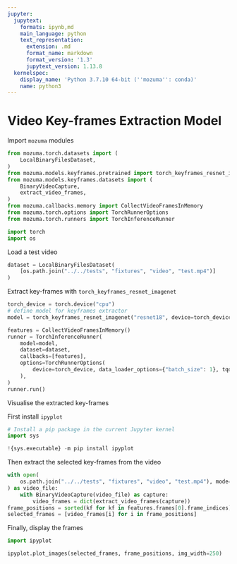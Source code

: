 ```yaml
---
jupyter:
  jupytext:
    formats: ipynb,md
    main_language: python
    text_representation:
      extension: .md
      format_name: markdown
      format_version: '1.3'
      jupytext_version: 1.13.8
  kernelspec:
    display_name: 'Python 3.7.10 64-bit (''mozuma'': conda)'
    name: python3
---
```


# Video Key-frames Extraction Model


Import `mozuma` modules

```python
from mozuma.torch.datasets import (
    LocalBinaryFilesDataset,
)
from mozuma.models.keyframes.pretrained import torch_keyframes_resnet_imagenet
from mozuma.models.keyframes.datasets import (
    BinaryVideoCapture,
    extract_video_frames,
)
from mozuma.callbacks.memory import CollectVideoFramesInMemory
from mozuma.torch.options import TorchRunnerOptions
from mozuma.torch.runners import TorchInferenceRunner

import torch
import os
```

Load a test video

```python
dataset = LocalBinaryFilesDataset(
    [os.path.join("../../tests", "fixtures", "video", "test.mp4")]
)
```


Extract key-frames with `torch_keyframes_resnet_imagenet`

```python
torch_device = torch.device("cpu")
# define model for keyframes extractor
model = torch_keyframes_resnet_imagenet("resnet18", device=torch_device)

features = CollectVideoFramesInMemory()
runner = TorchInferenceRunner(
    model=model,
    dataset=dataset,
    callbacks=[features],
    options=TorchRunnerOptions(
        device=torch_device, data_loader_options={"batch_size": 1}, tqdm_enabled=True
    ),
)
runner.run()
```

Visualise the extracted key-frames


First install `ipyplot`

```python
# Install a pip package in the current Jupyter kernel
import sys

!{sys.executable} -m pip install ipyplot
```

Then extract the selected key-frames from the video

```python
with open(
    os.path.join("../../tests", "fixtures", "video", "test.mp4"), mode="rb"
) as video_file:
    with BinaryVideoCapture(video_file) as capture:
        video_frames = dict(extract_video_frames(capture))
frame_positions = sorted(kf for kf in features.frames[0].frame_indices)
selected_frames = [video_frames[i] for i in frame_positions]
```

Finally, display the frames

```python
import ipyplot

ipyplot.plot_images(selected_frames, frame_positions, img_width=250)
```


```python

```
